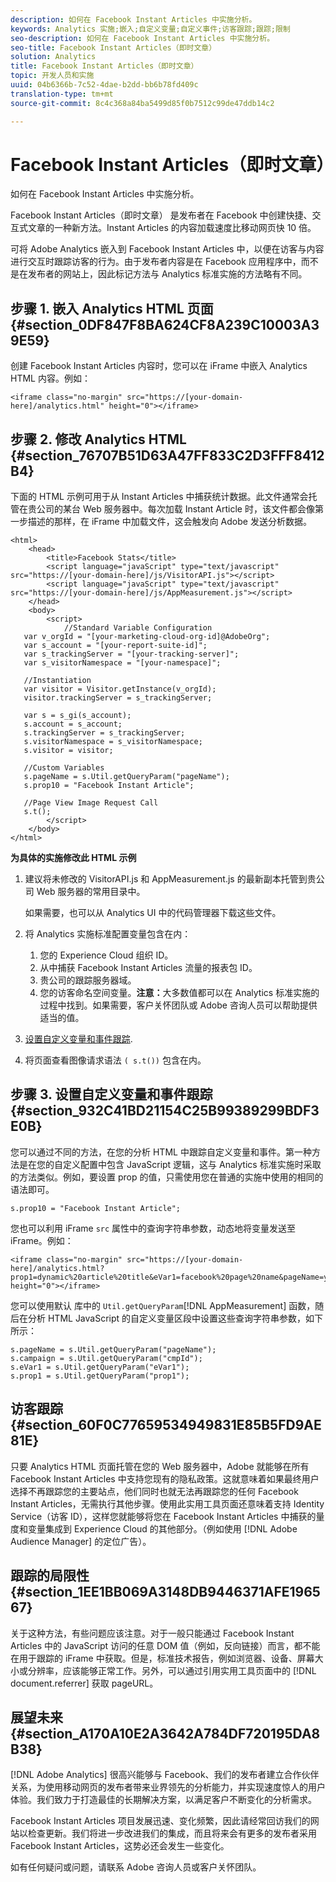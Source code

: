 ```yaml
---
description: 如何在 Facebook Instant Articles 中实施分析。
keywords: Analytics 实施;嵌入;自定义变量;自定义事件;访客跟踪;跟踪;限制
seo-description: 如何在 Facebook Instant Articles 中实施分析。
seo-title: Facebook Instant Articles（即时文章）
solution: Analytics
title: Facebook Instant Articles（即时文章）
topic: 开发人员和实施
uuid: 04b6366b-7c52-4dae-b2dd-bb6b78fd409c
translation-type: tm+mt
source-git-commit: 8c4c368a84ba5499d85f0b7512c99de47ddb14c2

---
```



# Facebook Instant Articles（即时文章）

如何在 Facebook Instant Articles 中实施分析。

Facebook Instant Articles（即时文章） 是发布者在 Facebook 中创建快捷、交互式文章的一种新方法。Instant Articles 的内容加载速度比移动网页快 10 倍。

可将 Adobe Analytics 嵌入到 Facebook Instant Articles 中，以便在访客与内容进行交互时跟踪访客的行为。由于发布者内容是在 Facebook 应用程序中，而不是在发布者的网站上，因此标记方法与 Analytics 标准实施的方法略有不同。

## 步骤 1. 嵌入 Analytics HTML 页面 {#section_0DF847F8BA624CF8A239C10003A39E59}

创建 Facebook Instant Articles 内容时，您可以在 iFrame 中嵌入 Analytics HTML 内容。例如：

```
<iframe class="no-margin" src="https://[your-domain-here]/analytics.html" height="0"></iframe>
```

## 步骤 2. 修改 Analytics HTML {#section_76707B51D63A47FF833C2D3FFF8412B4}

下面的 HTML 示例可用于从 Instant Articles 中捕获统计数据。此文件通常会托管在贵公司的某台 Web 服务器中。每次加载 Instant Article 时，该文件都会像第一步描述的那样，在 iFrame 中加载文件，这会触发向 Adobe 发送分析数据。

```
<html> 
    <head> 
        <title>Facebook Stats</title> 
        <script language="javaScript" type="text/javascript" src="https://[your-domain-here]/js/VisitorAPI.js"></script> 
        <script language="javaScript" type="text/javascript" src="https://[your-domain-here]/js/AppMeasurement.js"></script> 
    </head> 
    <body> 
        <script> 
            //Standard Variable Configuration 
   var v_orgId = "[your-marketing-cloud-org-id]@AdobeOrg"; 
   var s_account = "[your-report-suite-id]"; 
   var s_trackingServer = "[your-tracking-server]"; 
   var s_visitorNamespace = "[your-namespace]"; 
     
   //Instantiation 
   var visitor = Visitor.getInstance(v_orgId); 
   visitor.trackingServer = s_trackingServer; 
     
   var s = s_gi(s_account); 
   s.account = s_account; 
   s.trackingServer = s_trackingServer; 
   s.visitorNamespace = s_visitorNamespace; 
   s.visitor = visitor; 
     
   //Custom Variables 
   s.pageName = s.Util.getQueryParam("pageName"); 
   s.prop10 = "Facebook Instant Article"; 
       
   //Page View Image Request Call 
   s.t(); 
        </script> 
    </body> 
</html> 
```

**为具体的实施修改此 HTML 示例**

1. 建议将未修改的 VisitorAPI.js 和 AppMeasurement.js 的最新副本托管到贵公司 Web 服务器的常用目录中。

   如果需要，也可以从 Analytics UI 中的代码管理器下载这些文件。

1. 将 Analytics 实施标准配置变量包含在内：

   1. 您的 Experience Cloud 组织 ID。
   1. 从中捕获 Facebook Instant Articles 流量的报表包 ID。
   1. 贵公司的跟踪服务器域。
   1. 您的访客命名空间变量。**注意：**&#x200B;大多数值都可以在 Analytics 标准实施的过程中找到。如果需要，客户关怀团队或 Adobe 咨询人员可以帮助提供适当的值。

1. [设置自定义变量和事件跟踪](/help/implement/js-implementation/analytics-facebook-instant-articles.md#section_932C41BD21154C25B99389299BDF3E0B).
1. 将页面查看图像请求语法 `( s.t())` 包含在内。

## 步骤 3. 设置自定义变量和事件跟踪 {#section_932C41BD21154C25B99389299BDF3E0B}

您可以通过不同的方法，在您的分析 HTML 中跟踪自定义变量和事件。第一种方法是在您的自定义配置中包含 JavaScript 逻辑，这与 Analytics 标准实施时采取的方法类似。例如，要设置 prop 的值，只需使用您在普通的实施中使用的相同的语法即可。

```
s.prop10 = "Facebook Instant Article";
```

您也可以利用 iFrame `src` 属性中的查询字符串参数，动态地将变量发送至 iFrame。例如：

```
<iframe class="no-margin" src="https://[your-domain-here]/analytics.html?prop1=dynamic%20article%20title&eVar1=facebook%20page%20name&pageName=your%20page%20name%20here&cmpId=your%20campaignID%20here" height="0"></iframe>
```

您可以使用默认 库中的 `Util.getQueryParam`[!DNL AppMeasurement] 函数，随后在分析 HTML JavaScript 的自定义变量区段中设置这些查询字符串参数，如下所示：

```
s.pageName = s.Util.getQueryParam("pageName"); 
s.campaign = s.Util.getQueryParam("cmpId"); 
s.eVar1 = s.Util.getQueryParam("eVar1"); 
s.prop1 = s.Util.getQueryParam("prop1"); 
```

## 访客跟踪 {#section_60F0C77659534949831E85B5FD9AE81E}

只要 Analytics HTML 页面托管在您的 Web 服务器中，Adobe 就能够在所有 Facebook Instant Articles 中支持您现有的隐私政策。这就意味着如果最终用户选择不再跟踪您的主要站点，他们同时也就无法再跟踪您的任何 Facebook Instant Articles，无需执行其他步骤。使用此实用工具页面还意味着支持 Identity Service（访客 ID），这样您就能够将您在 Facebook Instant Articles 中捕获的量度和变量集成到 Experience Cloud 的其他部分。（例如使用 [!DNL Adobe Audience Manager] 的定位广告）。

## 跟踪的局限性 {#section_1EE1BB069A3148DB9446371AFE196567}

关于这种方法，有些问题应该注意。对于一般只能通过 Facebook Instant Articles 中的 JavaScript 访问的任意 DOM 值（例如，反向链接）而言，都不能在用于跟踪的 iFrame 中获取。但是，标准技术报告，例如浏览器、设备、屏幕大小或分辨率，应该能够正常工作。另外，可以通过引用实用工具页面中的 [!DNL document.referrer] 获取 pageURL。

## 展望未来{#section_A170A10E2A3642A784DF720195DA8B38}

[!DNL Adobe Analytics] 很高兴能够与 Facebook、我们的发布者建立合作伙伴关系，为使用移动网页的发布者带来业界领先的分析能力，并实现速度惊人的用户体验。我们致力于打造最佳的长期解决方案，以满足客户不断变化的分析需求。

Facebook Instant Articles 项目发展迅速、变化频繁，因此请经常回访我们的网站以检查更新。我们将进一步改进我们的集成，而且将来会有更多的发布者采用 Facebook Instant Articles，这势必还会发生一些变化。

如有任何疑问或问题，请联系 Adobe 咨询人员或客户关怀团队。
